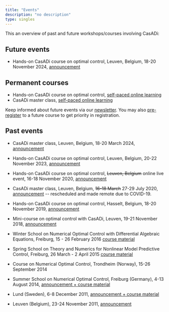 ```yaml
---
title: "Events"
description: "no description"
type: singles
---
```


This an overview of past and future workshops/courses involving CasADi:

## Future events
 * Hands-on CasADi course on optimal control, Leuven, Belgium, 18-20 November 2024, [announcement](../ocp2024)

## Permanent courses
 * Hands-on CasADi course on optimal control, [self-paced online learning](https://yacoda-training.teachable.com/p/ocp)
 * CasADi master class, [self-paced online learning](https://yacoda-training.teachable.com/p/master)

Keep informed about future events via our <a href="https://forms.gle/9v1HKPYZDHcBYMXNA">newsletter</a>.  You may also [pre-register](https://forms.gle/Pb7dwrwP6uanXeyr5) to a future course to get priority in registration.

## Past events
 * CasADi master class, Leuven, Belgium, 18-20 March 2024, [announcement](../master2024)
 * Hands-on CasADi course on optimal control, Leuven, Belgium, 20-22 November 2023, [announcement](http://ocp2023.casadi.org)
 * Hands-on CasADi course on optimal control, ~~Leuven, Belgium~~ online live event, 16-18 November 2020, [announcement](http://ocp2020.casadi.org)
 * CasADi master class, Leuven, Belgium, ~~16-18 March~~ 27-29 July 2020, [announcement](http://master2020.casadi.org) -- rescheduled and made remote due to COVID-19.

 * Hands-on CasADi course on optimal control, Hasselt, Belgium, 18-20 November 2019, [announcement](http://hasselt2019.casadi.org)

 * Mini-course on optimal control with CasADi, Leuven, 19-21 November 2018, [announcement](http://leuven2018.casadi.org)
 * Winter School on Numerical Optimal Control with Differential Algebraic Equations, Freiburg, 15 - 26 February 2016 [course material](http://www.syscop.de/teaching/ws2015/nocdae)
 * Spring School on Theory and Numerics for Nonlinear Model Predictive Control, Freiburg, 26 March - 2 April 2015 [course material](https://www.syscop.de/event/tempo-spring-school/)
 * Course on Numerical Optimal Control, Trondheim (Norway), 15-26 September 2014
 * Summer School on Numerical Optimal Control, Freiburg (Germany), 4-13 August 2014, [announcement + course material](http://imtek.de/professuren/systemtheorie/events/summerschool)
 * Lund (Sweden), 6-8 December 2011, [announcement + course material](http://www.control.lth.se/Education/DoctorateProgram/optimization-with-casadi.html)
 * Leuven (Belgium), 23-24 November 2011, [announcement](http://www.kuleuven.be/optec/casadi-course)
